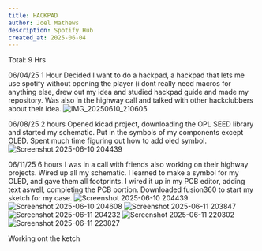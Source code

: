 ```yaml
---
title: HACKPAD
author: Joel Mathews
description: Spotify Hub
created_at: 2025-06-04
---
```


Total: 9 Hrs


06/04/25
1 Hour
Decided I want to do a hackpad, a hackpad that lets me use spotify without opening the player (i dont really need macros for anything else, drew out my idea and studied hackpad guide and made my repository. Was also in the highway call and talked with other hackclubbers about their idea.
![IMG_20250610_210605](https://github.com/user-attachments/assets/57a29c67-1753-4057-adc1-e4e2c84ae22c)

06/08/25
2 hours
Opened kicad project, downloading the OPL SEED library and started my schematic. Put in the symbols of my components except OLED. Spent much time figuring out how to add oled symbol.
![Screenshot 2025-06-10 204439](https://github.com/user-attachments/assets/166f043c-7e4c-407a-bb3e-77d0f83d362f)

06/11/25
6 hours
I was in a call with friends also working on their highway projects. Wired up all my schematic. I learned to make a symbol for my OLED, and gave them all footprints. I wired it up in my PCB editor, adding text aswell, completing the PCB portion. Downloaded fusion360 to start my sketch for my case.
![Screenshot 2025-06-10 204439](https://github.com/user-attachments/assets/166f043c-7e4c-407a-bb3e-77d0f83d362f)
![Screenshot 2025-06-10 204608](https://github.com/user-attachments/assets/7239ba5b-315e-4a70-a1ed-6f98e3ff0927)
![Screenshot 2025-06-11 203847](https://github.com/user-attachments/assets/c29ffefe-900a-41a5-b649-4a7b9212d3f3)
![Screenshot 2025-06-11 204232](https://github.com/user-attachments/assets/86f493c8-0cf9-40de-b806-001bc6b5dc4a)
![Screenshot 2025-06-11 220302](https://github.com/user-attachments/assets/7f31e55f-7e0e-4f2e-a9ab-b676e526e2f4)
![Screenshot 2025-06-11 223827](https://github.com/user-attachments/assets/5122ff14-c85b-47ae-8787-a67b7cb2b044)


Working ont the ketch
